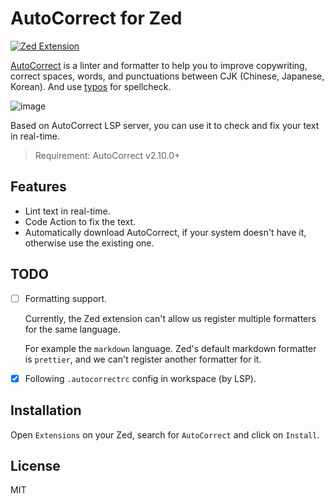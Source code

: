 # AutoCorrect for Zed

[![Zed Extension](https://img.shields.io/badge/-Zed_Extension-blue?style=flat&logo=zedindustries&logoColor=%23FFFFFF&logoSize=auto&labelColor=%23111111&color=%23084CCF)](https://zed.dev/extensions/autocorrect)

[AutoCorrect](https://github.com/huacnlee/autocorrect) is a linter and formatter to help you to improve copywriting, correct spaces, words, and punctuations between CJK (Chinese, Japanese, Korean). And use [typos](https://github.com/crate-ci/typos) for spellcheck.

<img alt="image" src="https://github.com/user-attachments/assets/38697c59-be3f-4479-8351-d391d97bdb65">

Based on AutoCorrect LSP server, you can use it to check and fix your text in real-time.

> Requirement: AutoCorrect v2.10.0+

## Features

- Lint text in real-time.
- Code Action to fix the text.
- Automatically download AutoCorrect, if your system doesn't have it, otherwise use the existing one.

## TODO

- [ ] Formatting support.

  Currently, the Zed extension can't allow us register multiple formatters for the same language.

  For example the `markdown` language. Zed's default markdown formatter is `prettier`, and we can't register another formatter for it.

- [x] Following `.autocorrectrc` config in workspace (by LSP).

## Installation

Open `Extensions` on your Zed, search for `AutoCorrect` and click on `Install`.

## License

MIT
